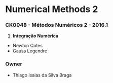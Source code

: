 # Numerical Methods 2 #

### CK0048 - Métodos Numéricos 2 - 2016.1 ###

1. **Integração Numérica**

* Newton Cotes
* Gauss Legendre



### Owner ###

* Thiago Isaias da Silva Braga
